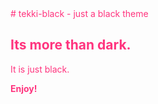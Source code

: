 <div style="color:#FF347E">
# tekki-black - just a black theme

## Its more than dark.

It is just black.

**Enjoy!**
<div>
